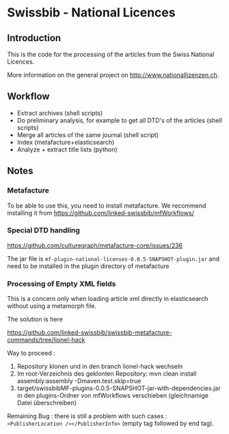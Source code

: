 # Swissbib - National Licences

## Introduction

This is the code for the processing of the articles from the Swiss National Licences.

More information on the general project on <http://www.nationallizenzen.ch>.

## Workflow

 * Extract archives (shell scripts)
 * Do preliminary analysis, for example to get all DTD's of the articles (shell scripts)
 * Merge all articles of the same journal (shell script)
 * Index (metafacture+elasticsearch)
 * Analyze + extract title lists (python)

## Notes

### Metafacture

To be able to use this, you need to install metafacture. We recommend installing it from
<https://github.com/linked-swissbib/mfWorkflows/>

### Special DTD handling

<https://github.com/culturegraph/metafacture-core/issues/236>

The jar file is `mf-plugin-national-licenses-0.0.5-SNAPSHOT-plugin.jar` and need to be installed in the plugin directory of metafacture

### Processing of Empty XML fields

This is a concern only when loading article xml directly in elasticsearch without using a metamorph file.

The solution is here

<https://github.com/linked-swissbib/swissbib-metafacture-commands/tree/lionel-hack>

Way to proceed :

1. Repository klonen und in den branch lionel-hack wechseln
2. Im root-Verzeichnis des geklonten Repository: mvn clean install
assembly:assembly -Dmaven.test.skip=true
3. target/swissbibMF-plugins-0.0.5-SNAPSHOT-jar-with-dependencies.jar in
den plugins-Ordner von mfWorkflows verschieben (gleichnamige Datei
überschreiben)

Remaining Bug : there is still a problem with such cases : `<PublisherLocation /></PublisherInfo>` (empty tag followed by end tag).

